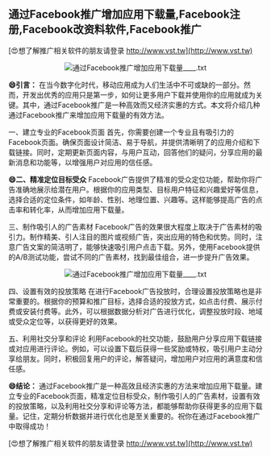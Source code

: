 ## **通过Facebook推广增加应用下载量,Facebook注册,Facebook改资料软件,Facebook推广**

[😍想了解推广相关软件的朋友请登录 http://www.vst.tw](http://www.vst.tw)

 <center><img src="https://vst.tw/MP4/tuiguang/png/8.png" alt="通过Facebook推广增加应用下载量____.txt"></center>

**😄引言：**
在当今数字化时代，移动应用成为人们生活中不可或缺的一部分。然而，开发出优秀的应用只是第一步，如何让更多用户下载并使用你的应用就成为关键。其中，通过Facebook推广是一种高效而又经济实惠的方式。本文将介绍几种通过Facebook推广来增加应用下载量的有效方法。

一、建立专业的Facebook页面
首先，你需要创建一个专业且有吸引力的Facebook页面。确保页面设计简洁、易于导航，并提供清晰明了的应用介绍和下载链接。同时，定期更新页面内容，与用户互动，回答他们的疑问，分享应用的最新消息和功能等，以增强用户对应用的信任感。

**😄二、精准定位目标受众**
Facebook广告提供了精准的受众定位功能，帮助你将广告准确地展示给潜在用户。根据你的应用类型、目标用户特征和兴趣爱好等信息，选择合适的定位条件，如年龄、性别、地理位置、兴趣等。这样能够提高广告的点击率和转化率，从而增加应用下载量。

三、制作吸引人的广告素材
Facebook广告的效果很大程度上取决于广告素材的吸引力。制作精美、引人注目的图片或视频广告，突出应用的特色和优势。同时，注意广告文案的简洁明了，能够快速吸引用户点击下载。另外，使用Facebook提供的A/B测试功能，尝试不同的广告素材，找到最佳组合，进一步提升广告效果。

 <center><img src="https://vst.tw/MP4/tuiguang/png/3.png" alt="通过Facebook推广增加应用下载量____.txt"></center>

四、设置有效的投放策略
在进行Facebook广告投放时，合理设置投放策略也是非常重要的。根据你的预算和推广目标，选择合适的投放方式，如点击付费、展示付费或安装付费等。此外，可以根据数据分析对广告进行优化，调整投放时段、地域或受众定位等，以获得更好的效果。

五、利用社交分享和评论
利用Facebook的社交功能，鼓励用户分享应用下载链接或对应用进行评论。例如，可以设置下载后获得一些奖励或特权，吸引用户主动分享给朋友。同时，积极回复用户的评论，解答疑问，增加用户对应用的满意度和信任感。

**😄结论：**
通过Facebook推广是一种高效且经济实惠的方法来增加应用下载量。建立专业的Facebook页面，精准定位目标受众，制作吸引人的广告素材，设置有效的投放策略，以及利用社交分享和评论等方法，都能够帮助你获得更多的应用下载量。记住，定期分析数据并进行优化也是至关重要的。祝你在通过Facebook推广中取得成功！

[😍想了解推广相关软件的朋友请登录 http://www.vst.tw](http://www.vst.tw)



